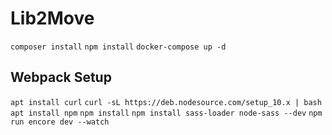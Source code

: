 # Lib2Move

`composer install`
`npm install`
`docker-compose up -d`

## Webpack Setup

`apt install curl`
`curl -sL https://deb.nodesource.com/setup_10.x | bash`
`apt install npm`
`npm install`
`npm install sass-loader node-sass --dev`
`npm run encore dev --watch`
